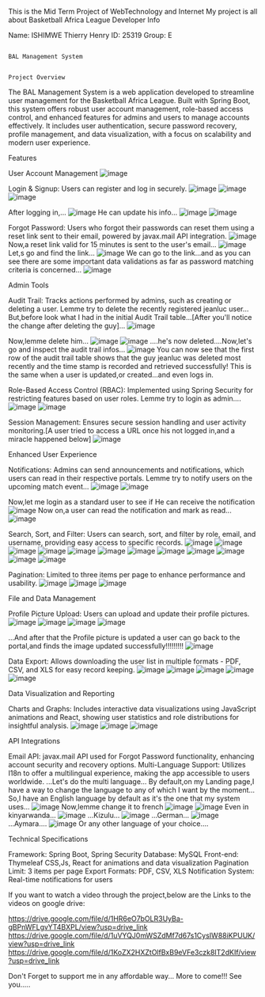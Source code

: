 This is the Mid Term Project of WebTechnology and Internet
My project is all about Basketball Africa League
Developer Info

Name: ISHIMWE Thierry Henry
ID: 25319
Group: E

                                                                                BAL Management System
                                                                                
                                                                                   Project Overview
                                                                                   
The BAL Management System is a web application developed to streamline user management for the Basketball Africa League. Built with Spring Boot, this system offers robust user account management, role-based access control, and enhanced features for admins and users to manage accounts effectively. It includes user authentication, secure password recovery, profile management, and data visualization, with a focus on scalability and modern user experience.

Features

User Account Management
![image](https://github.com/user-attachments/assets/bcbf8022-44f6-4c81-83cd-bb439d861121)


Login & Signup: Users can register and log in securely.
![image](https://github.com/user-attachments/assets/0784839d-fb8f-4051-9593-77fbb3602fe4)
![image](https://github.com/user-attachments/assets/244f31b8-6625-4896-be17-e963055ebf69)
![image](https://github.com/user-attachments/assets/5dea6797-53c3-4878-902a-a3423ea4623e)

After logging in,...
![image](https://github.com/user-attachments/assets/eaf95dae-0d42-44de-be3f-0d69869e6cd6)
He can update his info...
![image](https://github.com/user-attachments/assets/76284d27-15fb-4eb0-a9b2-ac03a44a17d1)
![image](https://github.com/user-attachments/assets/a6f7a722-f238-4049-9983-d5911c83b632)

Forgot Password: Users who forgot their passwords can reset them using a reset link sent to their email, powered by javax.mail API integration.
![image](https://github.com/user-attachments/assets/d1961cb0-6d84-457b-b3ec-815dd29b7c79)
Now,a reset link valid for 15 minutes is sent to the user's email...
![image](https://github.com/user-attachments/assets/11dc7349-2e17-4e32-a9b5-ed9a70cadf78)
Let,s go and find the link...
![image](https://github.com/user-attachments/assets/89015500-d00f-421d-8ae4-2375e09a12ca)
We can go to the link...and as you can see there are some important data validations as far as password matching criteria is concerned...
![image](https://github.com/user-attachments/assets/b2deb866-ed4d-4c0b-963e-e9a00d296fe4)





Admin Tools

Audit Trail: Tracks actions performed by admins, such as creating or deleting a user.
Lemme try to delete the recently registered jeanluc user...
But,before look what I had in the initial Audit Trail table...[After you'll notice the change after deleting the guy]...
![image](https://github.com/user-attachments/assets/776469de-347b-4b6d-be75-786eb7be8e58)

Now,lemme delete him...
![image](https://github.com/user-attachments/assets/0817142c-81b5-4f85-80c4-5255016c5078)
![image](https://github.com/user-attachments/assets/e8e6750c-defe-4f18-8ecc-37ef0ea7e6d9)
....he's now deleted....Now,let's go and inspect the audit trail infos...
![image](https://github.com/user-attachments/assets/1ae2e804-cd5a-4d01-ac9d-2c98baa449c4)
You can now see that the first row of the audit trail table shows that the guy jeanluc was deleted most recently and the time stamp is recorded and retrieved successfully!
This is the same when a user is updated,or created...and even logs in.






Role-Based Access Control (RBAC): Implemented using Spring Security for restricting features based on user roles.
Lemme try to login as admin....
![image](https://github.com/user-attachments/assets/f7a3451b-9598-4b40-ad0a-07d5e79c3ca0)
![image](https://github.com/user-attachments/assets/aca29369-8b8d-4670-a66c-125f8d2ba20c)


Session Management: Ensures secure session handling and user activity monitoring.[A user tried to access a URL once his not logged in,and a miracle happened below]
![image](https://github.com/user-attachments/assets/f1d72666-fbcf-42be-961b-f3ddc9ff7e04)


Enhanced User Experience

Notifications: Admins can send announcements and notifications, which users can read in their respective portals.
Lemme try to notify users on the upcoming match event...
![image](https://github.com/user-attachments/assets/aef9e0e0-4132-4157-98ae-fddb0bc28bb0)
![image](https://github.com/user-attachments/assets/73258345-d5fa-4cef-b9bc-a0739c7a931c)

Now,let me login as a standard user to see if He can receive the notification
![image](https://github.com/user-attachments/assets/117e3934-611e-44f2-97f9-b0a02a703d23)
Now on,a user can read the notification and mark as read...
![image](https://github.com/user-attachments/assets/55e09811-da81-4e3a-8c3b-4bf6909a88e3)



Search, Sort, and Filter: Users can search, sort, and filter by role, email, and username, providing easy access to specific records.
![image](https://github.com/user-attachments/assets/87c7a67b-7e7e-45d1-8348-27ccfbe0096a)
![image](https://github.com/user-attachments/assets/1ad0e9c8-af49-4b82-80d0-93054e924339)
![image](https://github.com/user-attachments/assets/99d7e22a-1f5d-4ce4-8f7f-d1078c973b5b)
![image](https://github.com/user-attachments/assets/669fd0e2-905a-4c71-82df-6da85ebc86ae)
![image](https://github.com/user-attachments/assets/51501583-666d-43fe-8879-af836007f7bc)
![image](https://github.com/user-attachments/assets/c4349296-1b9d-4ff2-b46f-69a23e210290)
![image](https://github.com/user-attachments/assets/1399676a-dbc7-4133-b03c-c005fa2ed34a)
![image](https://github.com/user-attachments/assets/ff664011-9b00-4d8a-8436-7477f9ce2c04)
![image](https://github.com/user-attachments/assets/30487ff7-0e1c-4f20-9348-41a28b3167c6)
![image](https://github.com/user-attachments/assets/7a8176f8-f76c-411a-8822-c61fe87d3515)
![image](https://github.com/user-attachments/assets/847b41f4-5b9d-454a-bf2c-88e17cf22f06)
![image](https://github.com/user-attachments/assets/3344730e-d958-4011-b338-0ce29efa9ac5)




Pagination: Limited to three items per page to enhance performance and usability.
![image](https://github.com/user-attachments/assets/7b57ffea-60d1-4622-9943-b92561f81e25)
![image](https://github.com/user-attachments/assets/5e3bef3e-bb89-4046-bdd5-044858bcf8d5)
![image](https://github.com/user-attachments/assets/1a8235db-8183-47a7-b3fb-1b54af6e7872)





File and Data Management

Profile Picture Upload: Users can upload and update their profile pictures.
![image](https://github.com/user-attachments/assets/e2d14e54-5a33-4e8d-89d0-95b4e419cfb2)
![image](https://github.com/user-attachments/assets/98067487-2a7f-4ad4-a7d9-517a53cc934f)
![image](https://github.com/user-attachments/assets/7487dab4-74c6-49a4-b250-2648444477fa)
![image](https://github.com/user-attachments/assets/02c42e08-3241-48be-b897-848d901d4fe5)

...And after that the Profile picture is updated a user can go back to the portal,and finds the image updated successfully!!!!!!!!!
![image](https://github.com/user-attachments/assets/6193f49d-2b71-4da2-afae-445755db03ea)





Data Export: Allows downloading the user list in multiple formats - PDF, CSV, and XLS for easy record keeping.
![image](https://github.com/user-attachments/assets/c1c7bb49-3cd7-42a8-9527-902fb3086ae0)
![image](https://github.com/user-attachments/assets/083913d5-d954-4700-bf78-cc9f2ccb384f)
![image](https://github.com/user-attachments/assets/c1a5d30d-138f-45c5-9715-deacf2c70e86)
![image](https://github.com/user-attachments/assets/1e4194a8-fcaf-4e80-8374-15e786f09553)
![image](https://github.com/user-attachments/assets/3dc1d8ba-b482-4b7c-a35b-4e30370e682f)



Data Visualization and Reporting

Charts and Graphs: Includes interactive data visualizations using JavaScript animations and React, showing user statistics and role distributions for insightful analysis.
![image](https://github.com/user-attachments/assets/105c069d-faa7-442e-8960-524038257059)
![image](https://github.com/user-attachments/assets/7526f123-cbd9-4702-9d51-376a8bd40a57)
![image](https://github.com/user-attachments/assets/a71f165b-468b-4c8e-8f0b-4a5bf4affa11)





API Integrations

Email API: javax.mail API used for Forgot Password functionality, enhancing account security and recovery options.
Multi-Language Support: Utilizes I18n to offer a multilingual experience, making the app accessible to users worldwide.
...Let's do the multi language...
By default,on my Landing page,I have a way to change the language to any of which I want by the moment...
So,I have an English language by default as it's the one that my system uses...
![image](https://github.com/user-attachments/assets/e63d3be1-4e21-4a48-9895-fa00890e57f4)
Now,lemme change it to french
![image](https://github.com/user-attachments/assets/71900df1-8dc9-4b2e-94fa-202c63f0c2b9)
![image](https://github.com/user-attachments/assets/0362b670-7d77-4c5a-a929-34edbd987dfb)
Even in kinyarwanda...
![image](https://github.com/user-attachments/assets/77b36af7-266f-41bf-9f1b-c0f5c1597f60)
...Kizulu...
![image](https://github.com/user-attachments/assets/12e263b3-75f3-4a7c-9287-0228a92f0eb6)
...German...
![image](https://github.com/user-attachments/assets/3b1f6c2e-01c8-43dc-97da-a5df75a926e0)
...Aymara....
![image](https://github.com/user-attachments/assets/d5b072a5-b7f1-4ad2-b58a-e2db82d7ba12)
Or any other language of your choice....








Technical Specifications

Framework: Spring Boot, Spring Security
Database: MySQL
Front-end: Thymeleaf CSS,Js, React for animations and data visualization
Pagination Limit: 3 items per page
Export Formats: PDF, CSV, XLS
Notification System: Real-time notifications for users



If you want to watch a video through the project,below are the Links to the videos on google drive:

https://drive.google.com/file/d/1HR6eO7bOLR3UyBa-gBPnWFLgvYT4BXPL/view?usp=drive_link
https://drive.google.com/file/d/1uVYQJ0mWSZdMf7d67s1CysIW88iKPUUK/view?usp=drive_link
https://drive.google.com/file/d/1KoZX2HXZtOlfBxB9eVFe3czk8IT2dKIf/view?usp=drive_link

Don't Forget to support me in any affordable way...
More to come!!!
See you.....
